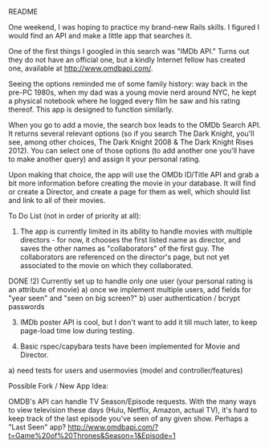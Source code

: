README


One weekend, I was hoping to practice my brand-new Rails skills. I figured I would find an API and make a little app that searches it. 


One of the first things I googled in this search was "IMDb API." Turns out they do not have an official one, but a kindly Internet fellow has created one, available at http://www.omdbapi.com/. 

Seeing the options reminded me of some family history: way back in the pre-PC 1980s, when my dad was a young movie nerd around NYC, he kept a physical notebook where he logged every film he saw and his rating thereof. This app is designed to function similarly. 

When you go to add a movie, the search box leads to the OMDb Search API. It returns several relevant options (so if you search The Dark Knight, you'll see, among other choices, The Dark Knight 2008 & The Dark Knight Rises 2012). You can select one of those options (to add another one you'll have to make another query) and assign it your personal rating. 

Upon making that choice, the app will use the OMDb ID/Title API and grab a bit more information before creating the movie in your database. It will find or create a Director, and create a page for them as well, which should list and link to all of their movies.  


To Do List (not in order of priority at all):

1) The app is currently limited in its ability to handle movies with multiple directors - for now, it chooses the first listed name as director, and saves the other names as "collaborators" of the first guy. The collaborators are referenced on the director's page, but not yet associated to the movie on which they collaborated.

DONE !2) Currently set up to handle only one user (your personal rating is an attribute of movie) a) once we implement multiple users, add fields for "year seen" and "seen on big screen?" b) user authentication / bcrypt passwords 

3) IMDb poster API is cool, but I don't want to add it till much later, to keep page-load time low during testing.

4) Basic rspec/capybara tests have been implemented for Movie and Director. 

  a) need tests for users and usermovies (model and controller/features)


Possible Fork / New App Idea:

OMDB's API can handle TV Season/Episode requests. 
With the many ways to view television these days (Hulu, Netflix, Amazon, actual TV), it's hard to keep track of the last episode you've seen of any given show. Perhaps a "Last Seen" app?
http://www.omdbapi.com/?t=Game%20of%20Thrones&Season=1&Episode=1